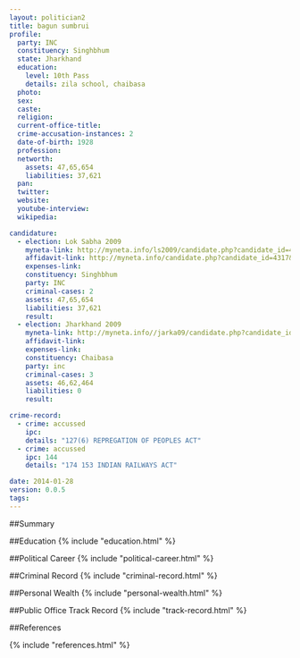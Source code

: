 ```yaml
---
layout: politician2
title: bagun sumbrui
profile: 
  party: INC
  constituency: Singhbhum
  state: Jharkhand
  education: 
    level: 10th Pass
    details: zila school, chaibasa
  photo: 
  sex: 
  caste: 
  religion: 
  current-office-title: 
  crime-accusation-instances: 2
  date-of-birth: 1928
  profession: 
  networth: 
    assets: 47,65,654
    liabilities: 37,621
  pan: 
  twitter: 
  website: 
  youtube-interview: 
  wikipedia: 

candidature: 
  - election: Lok Sabha 2009
    myneta-link: http://myneta.info/ls2009/candidate.php?candidate_id=4317
    affidavit-link: http://myneta.info/candidate.php?candidate_id=4317&scan=original
    expenses-link: 
    constituency: Singhbhum 
    party: INC
    criminal-cases: 2
    assets: 47,65,654
    liabilities: 37,621
    result:  
  - election: Jharkhand 2009
    myneta-link: http://myneta.info//jarka09/candidate.php?candidate_id=903
    affidavit-link: 
    expenses-link: 
    constituency: Chaibasa 
    party: inc
    criminal-cases: 3
    assets: 46,62,464
    liabilities: 0
    result:  

crime-record: 
  - crime: accussed
    ipc: 
    details: "127(6) REPREGATION OF PEOPLES ACT" 
  - crime: accussed
    ipc: 144
    details: "174 153 INDIAN RAILWAYS ACT" 

date: 2014-01-28
version: 0.0.5
tags: 
---
```

##Summary


##Education
{% include "education.html" %}


##Political Career
{% include "political-career.html" %}


##Criminal Record
{% include "criminal-record.html" %}


##Personal Wealth
{% include "personal-wealth.html" %}


##Public Office Track Record
{% include "track-record.html" %}


##References


{% include "references.html" %}